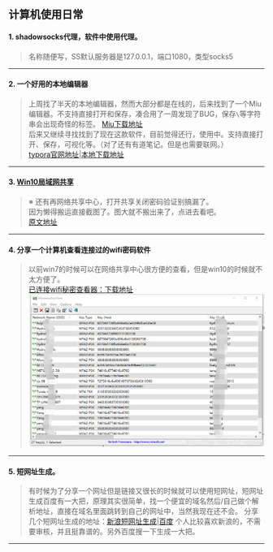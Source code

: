 ## 计算机使用日常

#### 1.  shadowsocks代理，软件中使用代理。

> 名称随便写，SS默认服务器是127.0.0.1，端口1080，类型socks5  

---
#### 2. 一个好用的本地编辑器
> 上周找了半天的本地编辑器，然而大部分都是在线的，后来找到了一个Miu编辑器。不支持直接打开和保存，凑合用了一周发现了BUG，保存`\`等字符串会出现奇怪的标签。
> [Miu下载地址](https://github.com/516457377/Note/raw/master/Windowns/%E8%AE%A1%E7%AE%97%E6%9C%BA%E6%97%A5%E5%B8%B8/Miu-Ange-0.1.3-Setup.exe)  
> 后来又继续寻找找到了现在这款软件，目前觉得还行，使用中。支持直接打开、保存，可视化等。（对了还有有道笔记。但是也需要联网。）  
> [typora官网地址](https://typora.io/#)|[本地下载地址](https://github.com/516457377/Note/raw/master/Windowns/%E8%AE%A1%E7%AE%97%E6%9C%BA%E6%97%A5%E5%B8%B8/typora-setup-x64.exe)  
---
####  3. [Win10局域网共享](https://github.com/516457377/Note/blob/master/Windowns/计算机日常/Win10%E5%85%B1%E4%BA%AB.png)

> ※ 还有再网络共享中心，打开共享关闭密码验证别搞漏了。  
> 因为懒得搬运直接截图了。图大就不搬出来了，点进去看吧。  
> [原文地址](https://blog.csdn.net/qq_29558839/article/details/80711013)

---
#### 4. 分享一个计算机查看连接过的wifi密码软件
> 以前win7的时候可以在网络共享中心很方便的查看，但是win10的时候就不太方便了。  
> [已连接wifi秘密查看器：下载地址](https://raw.githubusercontent.com/516457377/Note/master/Windowns/%E8%AE%A1%E7%AE%97%E6%9C%BA%E6%97%A5%E5%B8%B8/%E5%B7%B2%E8%BF%9E%E6%8E%A5wifi%E7%A7%98%E5%AF%86%E6%9F%A5%E7%9C%8B%E5%99%A8.rar)  
> ![img](./计算机日常/img.png)

---
#### 5. 短网址生成。
> 有时候为了分享一个网址但是链接又很长的时候就可以使用短网址，短网址生成百度有一大把，原理其实很简单，找一个便宜的域名然后/自己做个解析地址，直接在域名里面跳转到自己的网址中，当然我现在还不会。
> 分享几个短网址生成的地址：[新浪短网址生成](http://dwz.wailian.work/)|[百度](https://dwz.cn/)
> 个人比较喜欢新浪的，不需要审核，并且挺靠谱的。另外百度搜一下生成一大把。

---